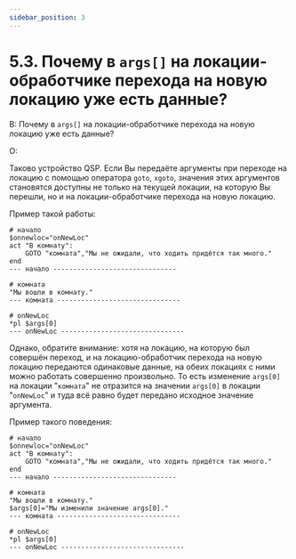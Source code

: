 ```yaml
---
sidebar_position: 3
---
```


# 5.3. Почему в `args[]` на локации-обработчике перехода на новую локацию уже есть данные?
<!-- [:faq_05_03] -->
В: Почему в `args[]` на локации-обработчике перехода на новую локацию уже есть данные?

О:

Таково устройство QSP. Если Вы передаёте аргументы при переходе на локацию с помощью оператора `goto`, `xgoto`, значения этих аргументов становятся доступны не только на текущей локации, на которую Вы перешли, но и на локации-обработчике перехода на новую локацию.

Пример такой работы:
```qsp
# начало
$onnewloc="onNewLoc"
act "В комнату":
	GOTO "комната","Мы не ожидали, что ходить придётся так много."
end
--- начало -------------------------------

# комната
"Мы вошли в комнату."
--- комната -------------------------------

# onNewLoc
*pl $args[0]
--- onNewLoc -------------------------------
```
Однако, обратите внимание: хотя на локацию, на которую был совершён переход, и на локацию-обработчик перехода на новую локацию передаются одинаковые данные, на обеих локациях с ними можно работать совершенно произвольно. То есть изменение `args[0]` на локации "`комната`" не отразится на значении `args[0]` в локации "`onNewLoc`" и туда всё равно будет передано исходное значение аргумента.

Пример такого поведения:
```qsp
# начало
$onnewloc="onNewLoc"
act "В комнату":
	GOTO "комната","Мы не ожидали, что ходить придётся так много."
end
--- начало -------------------------------

# комната
"Мы вошли в комнату."
$args[0]="Мы изменили значение args[0]."
--- комната -------------------------------

# onNewLoc
*pl $args[0]
--- onNewLoc -------------------------------
```
